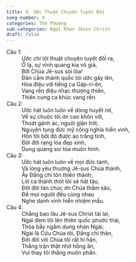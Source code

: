 ```yaml
---
title: 9. Ước Thuật Chuyện Tuyệt Đối
song-number: 9
categories: Thờ Phượng
sub-categories: Ngợi Khen Jêsus Christ
draft: false
---
```

<dl><dt>Câu 1:</dt><dd data-verse="1">Ước chi tôi thuật chuyện tuyệt đối ra, <br/>Ồ lạ, sự vinh quang kia vô giá, <br/>Bởi Chúa Jê-sus soi lòa! <br/>Đàn cầm thánh quốc tôi ước gảy lên, <br/>Hòa điệu với tiếng ca Gáp-ri-ên, <br/>Vang rền điệu nhạc thượng thiên, <br/>Thiên cung ca khúc vang rền. </dd><dt>Câu 2:</dt><dd data-verse="2">Ước hát luôn luôn về dòng huyết rơi, <br/>Về sự chuộc tôi ơn cao khôn với, <br/>Thoát gánh ác, nguôi giận trời; <br/>Nguyện tụng đức mỹ công nghĩa hiển vinh, <br/>Hồn tôi bởi đó được áo trắng tinh, <br/>Đời đời rạng lòa đẹp xinh, <br/>Dung quang soi tỏa muôn hình. </dd><dt>Câu 3:</dt><dd data-verse="3">Ước hát luôn luôn về mọi đức tánh, <br/>Và lòng yêu thuơng Jê-sus Chúa thánh, <br/>Ấy Đấng chí tôn thiên thành; <br/>Lời ca thánh thót tôi sẽ hát tâu, <br/>Đời đời tán chúc ơn Chúa thẳm sâu, <br/>Để mọi người đều cùng nhau <br/>Nghe danh vinh hiển nhiệm mầu. </dd><dt>Câu 4:</dt><dd data-verse="4">Chẳng bao lâu Jê-sus Christ tái lai, <br/>Ngài đem tôi lên thiên quốc phước thái, <br/>Thỏa bấy ngắm dung nhan Ngài; <br/>Ngài là Cứu Chúa tôi, Đấng chí thân, <br/>Đời đời với Chúa tôi rất hỉ hân, <br/>Thắng trận thật nhờ hồng ân, <br/>Vui thay tôi thắng muôn phần. </dd></dl>
